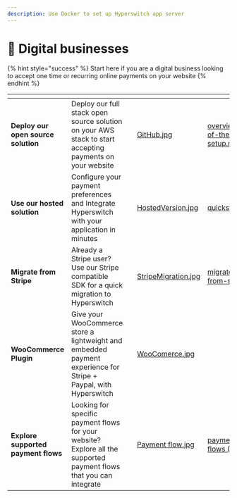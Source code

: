 ```yaml
---
description: Use Docker to set up Hyperswitch app server
---
```


# 🛒 Digital businesses

{% hint style="success" %}
Start here if you are a digital business looking to accept one time or recurring online payments on your website
{% endhint %}

<table data-card-size="large" data-view="cards"><thead><tr><th></th><th></th><th></th><th data-hidden data-card-cover data-type="files"></th><th data-hidden data-card-target data-type="content-ref"></th></tr></thead><tbody><tr><td><strong>Deploy our open source solution</strong></td><td>Deploy our full stack open source solution on your AWS stack to start accepting payments on your website</td><td></td><td><a href="../.gitbook/assets/GitHub.jpg">GitHub.jpg</a></td><td><a href="../open-source-setup/overview-of-the-oss-setup.md">overview-of-the-oss-setup.md</a></td></tr><tr><td><strong>Use our hosted solution</strong></td><td>Configure your payment preferences and Integrate Hyperswitch with your application in minutes</td><td></td><td><a href="../.gitbook/assets/HostedVersion.jpg">HostedVersion.jpg</a></td><td><a href="../hosted-version-docs/quickstart.md">quickstart.md</a></td></tr><tr><td><strong>Migrate from Stripe</strong></td><td>Already a Stripe user? Use our Stripe compatible SDK for a quick migration to Hyperswitch</td><td></td><td><a href="../.gitbook/assets/StripeMigration.jpg">StripeMigration.jpg</a></td><td><a href="../hosted-version-docs/migrate-from-stripe/">migrate-from-stripe</a></td></tr><tr><td><strong>WooCommerce Plugin</strong></td><td>Give your WooCommerce store a lightweight and embedded payment experience for Stripe + Paypal, with Hyperswitch</td><td></td><td><a href="../.gitbook/assets/WooComerce.jpg">WooComerce.jpg</a></td><td></td></tr><tr><td><strong>Explore supported payment flows</strong></td><td>Looking for specific payment flows for your website? Explore all the supported payment flows that you can integrate</td><td></td><td><a href="../.gitbook/assets/Payment flow.jpg">Payment flow.jpg</a></td><td><a href="../learn-how-hyperswitch-works/payment-flows (1).md">payment-flows (1).md</a></td></tr></tbody></table>
